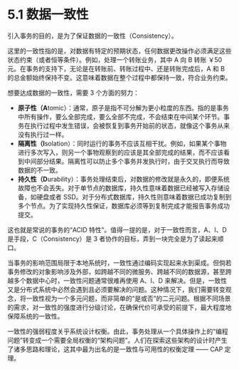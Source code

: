# 5.1 数据一致性

引入事务的目的，是为了保证数据的一致性（Consistency）。

这里的一致性指的是，对数据有特定的预期状态，任何数据更改操作必须满足这些状态约束（或者恒等条件）。例如，处理一个转账业务，其中 A 向 B 转账 ￥50 元。在事务的支持下，无论是在转账前、转账过程中、还是转账完成后，A 和 B 的总金额始终保持不变。这意味着数据在整个过程中都保持一致，符合业务约束。

想要达成数据的一致性，需要 3 个方面的努力：

- **原子性（A**tomic）：通常，原子是指不可分解为更小粒度的东西。指的是事务中所有操作，要么全部完成，要么全部不完成，不会结束在中间某个环节。事务在执行过程中发生错误，会被恢复到事务开始前的状态，就像这个事务从来没有执行过一样。
- **隔离性（I**solation）：同时运行的事务不应该互相干扰。例如，如果某个事物进行多次写入，则另一个事物观察到的应该是其全部完成的结果，而不应该看到中间部分结果。隔离性可以防止多个事务并发执行时，由于交叉执行而导致数据的不一致。
- **持久性（D**urability）：事务处理结束后，对数据的修改就是永久的，即便系统故障也不会丢失。对于单节点的数据库，持久性意味着数据已经被写入存储设备，如硬盘或者 SSD。对于分布式数据库，持久性则意味着数据已成功复制到多个节点。为了实现持久性保证，数据库必须等到复制完成才能报告事务成功提交。

这也就是常说的事务的“ACID 特性”。值得一提的是，对于一致性而言，A、I、D 是手段，C（Consistency）是 3 者协作的目标，弄到一块完全是为了读起来顺口。


当事务的影响范围局限于本地系统时，一致性通过编码实现起来水到渠成。但倘若事务修改的对象影响涉及外部，如跨越不同的微服务、跨越不同的数据源，甚至跨越多个数据中心时，一致性问题通常很难再使用 A、I、D 来解决。但是，一致性又是分布式系统中必然会遇到且必须要解决的问题。这种情况下，我们需要转变观念，将一致性视为一个多元问题，而非简单的“是或否”的二元问题。根据不同场景的需求，对一致性的强度进行分级讨论，在确保代价可承受的前提下，最大程度地保障系统的一致性。

一致性的强弱程度关乎系统设计权衡。由此，事务处理从一个具体操作上的“编程问题”转变成一个需要全局权衡的“架构问题”。人们在探索这些架构的设计时产生了诸多思路和理论，这其中最为出名的是一致性与可用性的权衡定理 —— CAP 定理。